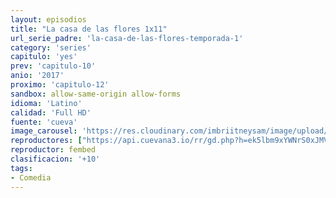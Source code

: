 ```yaml
---
layout: episodios
title: "La casa de las flores 1x11"
url_serie_padre: 'la-casa-de-las-flores-temporada-1'
category: 'series'
capitulo: 'yes'
prev: 'capitulo-10'
anio: '2017'
proximo: 'capitulo-12'
sandbox: allow-same-origin allow-forms
idioma: 'Latino'
calidad: 'Full HD'
fuente: 'cueva'
image_carousel: 'https://res.cloudinary.com/imbriitneysam/image/upload/v1546638640/casa-papel-1-poster-min.jpg'
reproductores: ["https://api.cuevana3.io/rr/gd.php?h=ek5lbm9xYWNrS0xJMVp5b21KREk0dFBLbjVkaHhkRGdrOG1jbnBpUnhhS1ZtbWVvbGRlNnVyTEdmWFpudUpMU3M1aCtvSWpjMnJpd3NxaHBlYXZidDlHU3FadVkyUT09"]
reproductor: fembed
clasificacion: '+10'
tags:
- Comedia
---
```












